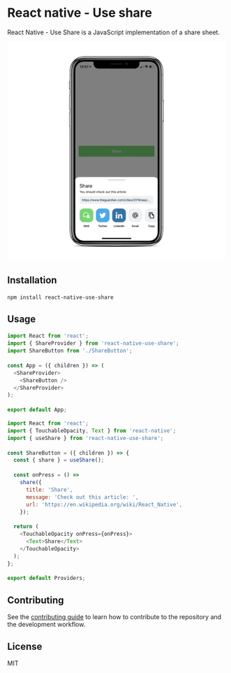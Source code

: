 # React native - Use share

React Native - Use Share is a JavaScript implementation of a share sheet.

<img src="https://github.com/theurbancoder/react-native-use-share/blob/master/assets/example.png?raw=true" width="500">

## Installation

```sh
npm install react-native-use-share
```

## Usage

```js
import React from 'react';
import { ShareProvider } from 'react-native-use-share';
import ShareButton from './ShareButton';

const App = ({ children }) => (
  <ShareProvider>
    <ShareButton />
  </ShareProvider>
);

export default App;
```

```js
import React from 'react';
import { TouchableOpacity, Text } from 'react-native';
import { useShare } from 'react-native-use-share';

const ShareButton = ({ children }) => {
  const { share } = useShare();

  const onPress = () =>
    share({
      title: 'Share',
      message: 'Check out this article: ',
      url: 'https://en.wikipedia.org/wiki/React_Native',
    });

  return (
    <TouchableOpacity onPress={onPress}>
      <Text>Share</Text>
    </TouchableOpacity>
  );
};

export default Providers;
```

## Contributing

See the [contributing guide](CONTRIBUTING.md) to learn how to contribute to the repository and the development workflow.

## License

MIT
